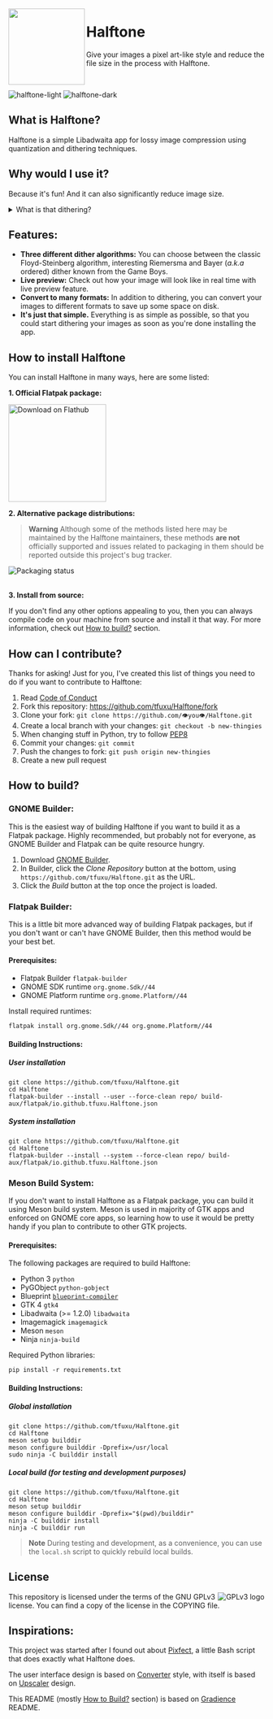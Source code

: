 <img src="data/icons/hicolor/scalable/apps/io.github.tfuxu.Halftone.svg" align="left" height="150px" vspace="10px">

Halftone
======

Give your images a pixel art-like style and reduce the file size in the process with Halftone.

<br>

![halftone-light](data/screenshots/halftone-light.png#gh-light-mode-only)
![halftone-dark](data/screenshots/halftone-dark.png#gh-dark-mode-only)

## What is Halftone?
Halftone is a simple Libadwaita app for lossy image compression using quantization and dithering techniques.

## Why would I use it?
Because it's fun! And it can also significantly reduce image size.

<details>
<summary>What is that dithering?</summary>
Dithering is a technique used by old systems with a limited color range to more accurately display graphics containing higher amount of colors than what the device can handle. It was commonly used in early Macintosh computers, Nintendo Game Boy and many other systems from the 80s and 90s.

##### Wanna learn more about how dithering works? 
Check out [this<sup>↗</sup>](https://surma.dev/things/ditherpunk/) article which nicely explains how dithering argorithms works (warning, math!) and shows most popular dithering algorithms in action.
</details>

## Features:
- **Three different dither algorithms:**
  You can choose between the classic Floyd-Steinberg algorithm, interesting Riemersma and Bayer (_a.k.a_ ordered) dither known from the Game Boys.
- **Live preview:**
  Check out how your image will look like in real time with live preview feature.
- **Convert to many formats:**
  In addition to dithering, you can convert your images to different formats to save up some space on disk.
- **It's just that simple.**
  Everything is as simple as possible, so that you could start dithering your images as soon as you're done installing the app.

## How to install Halftone
You can install Halftone in many ways, here are some listed:

**1. Official Flatpak package:**

<a href='https://flathub.org/apps/details/io.github.tfuxu.Halftone'>
  <img width='192' alt='Download on Flathub' src='https://flathub.org/assets/badges/flathub-badge-i-en.png'/>
</a><br>

**2. Alternative package distributions:**
> **Warning**
> Although some of the methods listed here may be maintained by the Halftone maintainers, these methods **are not** officially supported and issues related to packaging in them should be reported outside this project's bug tracker.

<a href="https://repology.org/project/halftone/versions">
    <img src="https://repology.org/badge/vertical-allrepos/halftone.svg" alt="Packaging status" align="left">
</a><br><br>

**3. Install from source:**

If you don't find any other options appealing to you, then you can always compile code on your machine from source and install it that way. For more information, check out [How to build?](#how-to-build) section.

## How can I contribute?
Thanks for asking! Just for you, I've created this list of things you need to do if you want to contribute to Halftone:
1. Read [Code of Conduct](CODE_OF_CONDUCT.md)
2. Fork this repository: https://github.com/tfuxu/Halftone/fork
3. Clone your fork: `git clone https://github.com/👁️you👁️/Halftone.git`
4. Create a local branch with your changes: `git checkout -b new-thingies`
5. When changing stuff in Python, try to follow [PEP8](https://pep8.org/)
6. Commit your changes: `git commit`
7. Push the changes to fork: `git push origin new-thingies`
8. Create a new pull request

## How to build?

### GNOME Builder:
This is the easiest way of building Halftone if you want to build it as a Flatpak package. Highly recommended, but probably not for everyone, as GNOME Builder and Flatpak can be quite resource hungry.

1. Download [GNOME Builder](https://flathub.org/apps/details/org.gnome.Builder).
2. In Builder, click the _Clone Repository_ button at the bottom, using `https://github.com/tfuxu/Halftone.git` as the URL.
3. Click the _Build_ button at the top once the project is loaded.

### Flatpak Builder:
This is a little bit more advanced way of building Flatpak packages, but if you don't want or can't have GNOME Builder, then this method would be your best bet.

#### Prerequisites:

- Flatpak Builder `flatpak-builder`
- GNOME SDK runtime `org.gnome.Sdk//44`
- GNOME Platform runtime `org.gnome.Platform//44`

Install required runtimes:
```shell
flatpak install org.gnome.Sdk//44 org.gnome.Platform//44
```

#### Building Instructions:

##### User installation
```shell
git clone https://github.com/tfuxu/Halftone.git
cd Halftone
flatpak-builder --install --user --force-clean repo/ build-aux/flatpak/io.github.tfuxu.Halftone.json
```

##### System installation
```shell
git clone https://github.com/tfuxu/Halftone.git
cd Halftone
flatpak-builder --install --system --force-clean repo/ build-aux/flatpak/io.github.tfuxu.Halftone.json
```

### Meson Build System:
If you don't want to install Halftone as a Flatpak package, you can build it using Meson build system. Meson is used in majority of GTK apps and enforced on GNOME core apps, so learning how to use it would be pretty handy if you plan to contribute to other GTK projects.

#### Prerequisites:

The following packages are required to build Halftone:

- Python 3 `python`
- PyGObject `python-gobject`
- Blueprint [`blueprint-compiler`](https://jwestman.pages.gitlab.gnome.org/blueprint-compiler/setup.html)
- GTK 4 `gtk4`
- Libadwaita (>= 1.2.0) `libadwaita`
- Imagemagick `imagemagick`
- Meson `meson`
- Ninja `ninja-build`

Required Python libraries:

```shell
pip install -r requirements.txt
```

#### Building Instructions:

##### Global installation

```shell
git clone https://github.com/tfuxu/Halftone.git
cd Halftone
meson setup builddir
meson configure builddir -Dprefix=/usr/local
sudo ninja -C builddir install
```

##### Local build (for testing and development purposes)

```shell
git clone https://github.com/tfuxu/Halftone.git
cd Halftone
meson setup builddir
meson configure builddir -Dprefix="$(pwd)/builddir"
ninja -C builddir install
ninja -C builddir run
```

> **Note** 
> During testing and development, as a convenience, you can use the `local.sh` script to quickly rebuild local builds.

## License
<p>
<img src="https://www.gnu.org/graphics/gplv3-with-text-136x68.png" alt="GPLv3 logo" align="right">
This repository is licensed under the terms of the GNU GPLv3 license. You can find a copy of the license in the COPYING file.
</p>

## Inspirations:
This project was started after I found out about [Pixfect](https://github.com/daudix-UFO/Pixfect), a little Bash script that does exactly what Halftone does.

The user interface design is based on [Converter](https://gitlab.com/adhami3310/Converter) style, with itself is based on [Upscaler](https://gitlab.com/TheEvilSkeleton/Upscaler) design.

This README (mostly [How to Build?](#how-to-build) section) is based on [Gradience](https://github.com/GradienceTeam/Gradience) README.
